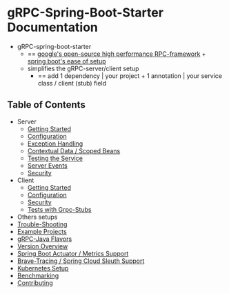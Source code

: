 # gRPC-Spring-Boot-Starter Documentation

* gRPC-spring-boot-starter
  * == [google's open-source high performance RPC-framework](https://grpc.io) +
  [spring boot's ease of setup](https://spring.io/projects/spring-boot)
  * simplifies the gRPC-server/client setup
    * == add 1 dependency | your project + 1 annotation | your service class / client (stub) field

## Table of Contents

- Server
  - [Getting Started](server/getting-started.md)
  - [Configuration](server/configuration.md)
  - [Exception Handling](server/exception-handling.md)
  - [Contextual Data / Scoped Beans](server/contextual-data.md)
  - [Testing the Service](server/testing.md)
  - [Server Events](server/events.md)
  - [Security](server/security.md)
- Client
  - [Getting Started](client/getting-started.md)
  - [Configuration](client/configuration.md)
  - [Security](client/security.md)
  - [Tests with Grpc-Stubs](client/testing.md)
- Others setups
- [Trouble-Shooting](trouble-shooting.md)
- [Example Projects](examples.md)
- [gRPC-Java Flavors](flavors.md)
- [Version Overview](versions.md)
- [Spring Boot Actuator / Metrics Support](actuator.md)
- [Brave-Tracing / Spring Cloud Sleuth Support](brave.md)
- [Kubernetes Setup](kubernetes.md)
- [Benchmarking](benchmarking.md)
- [Contributing](contributions.md)
